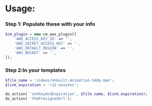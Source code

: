 # Usage:

### Step 1: Populate these with your info
```php
$cm_plugin = new cm_aws_plugin([
    'AWS_ACCESS_KEY_ID' => '',
    'AWS_SECRET_ACCESS_KEY' => '',
    'AWS_DEFAULT_REGION' => '',
    'AWS_BUCKET' => '',
]);
```

### Step 2:In your templates
```php
$file_name = 'videos/Unbuilt-Animation-540p.mp4';
$link_expiration = '+12 minutes';

do_action( 'setKeyAndExpiration', $file_name, $link_expiration);
do_action( 'thePresignedUrl');
```

